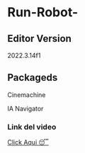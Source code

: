 # Run-Robot-

<h2>Editor Version</h2>
<p>2022.3.14f1</p>
<h2>Packageds</h2>
<p>Cinemachine</p>
<p>IA Navigator</p>
<h3>Link del video</h3>
<a href = "https://drive.google.com/file/d/1zTPJgLtWcygIevdoXtT9v45jU_vVn0RZ/view?usp=sharing" >Click Aqui 😴</a>
